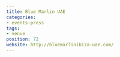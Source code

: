 ```yaml
---
title: Blue Marlin UAE
categories:
- events-press
tags:
- venue
position: 72
website: http://bluemarlinibiza-uae.com/
---
```


